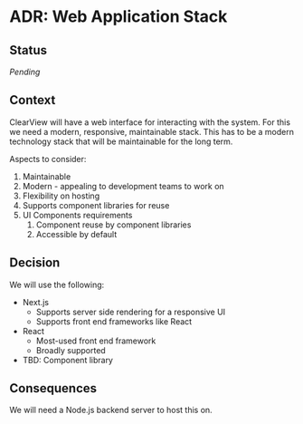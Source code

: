 # ADR: Web Application Stack

## Status

_Pending_

## Context

ClearView will have a web interface for interacting with the system. For this we need a modern, responsive, maintainable stack. This has to be a modern technology stack that will be maintainable for the long term.

Aspects to consider:

1. Maintainable
2. Modern - appealing to development teams to work on
3. Flexibility on hosting
4. Supports component libraries for reuse
5. UI Components requirements
    1. Component reuse by component libraries
    2. Accessible by default

## Decision

We will use the following:

* Next.js
  * Supports server side rendering for a responsive UI
  * Supports front end frameworks like React
* React
  * Most-used front end framework
  * Broadly supported
* TBD: Component library

## Consequences

We will need a Node.js backend server to host this on.
